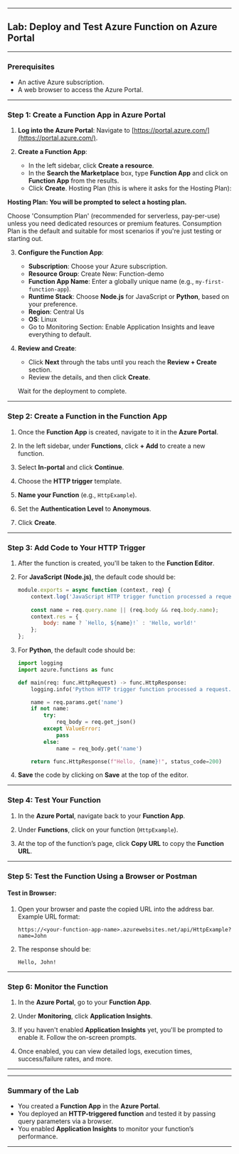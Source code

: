 
---
## **Lab: Deploy and Test Azure Function on Azure Portal**

---

### **Prerequisites**
- An active Azure subscription.
- A web browser to access the Azure Portal.

---

### **Step 1: Create a Function App in Azure Portal**
1. **Log into the Azure Portal**: Navigate to [https://portal.azure.com/](https://portal.azure.com/).
   
2. **Create a Function App**:
   - In the left sidebar, click **Create a resource**.
   - In the **Search the Marketplace** box, type **Function App** and click on **Function App** from the results.
   - Click **Create**.
   Hosting Plan (this is where it asks for the Hosting Plan):

**Hosting Plan: You will be prompted to select a hosting plan.**

Choose 'Consumption Plan' (recommended for serverless, pay-per-use) unless you need dedicated resources or premium features.
Consumption Plan is the default and suitable for most scenarios if you're just testing or starting out.

3. **Configure the Function App**:
   - **Subscription**: Choose your Azure subscription.
   - **Resource Group**: Create New: Function-demo
   - **Function App Name**: Enter a globally unique name (e.g., `my-first-function-app`).
   - **Runtime Stack**: Choose **Node.js** for JavaScript or **Python**, based on your preference.
   - **Region**: Central Us
   - **OS**: Linux
   - Go to Monitoring Section: Enable Application Insights and leave everything to default.

   
4. **Review and Create**:
   - Click **Next** through the tabs until you reach the **Review + Create** section.
   - Review the details, and then click **Create**.

   Wait for the deployment to complete.

---

### **Step 2: Create a Function in the Function App**
1. Once the **Function App** is created, navigate to it in the **Azure Portal**.
   
2. In the left sidebar, under **Functions**, click **+ Add** to create a new function.
   
3. Select **In-portal** and click **Continue**.
   
4. Choose the **HTTP trigger** template.
   
5. **Name your Function** (e.g., `HttpExample`).
   
6. Set the **Authentication Level** to **Anonymous**.
   
7. Click **Create**.

---

### **Step 3: Add Code to Your HTTP Trigger**
1. After the function is created, you'll be taken to the **Function Editor**.
   
2. For **JavaScript (Node.js)**, the default code should be:

   ```javascript
   module.exports = async function (context, req) {
       context.log('JavaScript HTTP trigger function processed a request.');
       
       const name = req.query.name || (req.body && req.body.name);
       context.res = {
           body: name ? `Hello, ${name}!` : 'Hello, world!'
       };
   };
   ```

3. For **Python**, the default code should be:

   ```python
   import logging
   import azure.functions as func

   def main(req: func.HttpRequest) -> func.HttpResponse:
       logging.info('Python HTTP trigger function processed a request.')

       name = req.params.get('name')
       if not name:
           try:
               req_body = req.get_json()
           except ValueError:
               pass
           else:
               name = req_body.get('name')

       return func.HttpResponse(f"Hello, {name}!", status_code=200)
   ```

4. **Save** the code by clicking on **Save** at the top of the editor.

---

### **Step 4: Test Your Function**
1. In the **Azure Portal**, navigate back to your **Function App**.
   
2. Under **Functions**, click on your function (`HttpExample`).
   
3. At the top of the function’s page, click **Copy URL** to copy the **Function URL**.

---

### **Step 5: Test the Function Using a Browser or Postman**
#### **Test in Browser**:
1. Open your browser and paste the copied URL into the address bar. 
   Example URL format:
   ```
   https://<your-function-app-name>.azurewebsites.net/api/HttpExample?name=John
   ```
   
2. The response should be:
   ```
   Hello, John!
   ```

---

### **Step 6: Monitor the Function**
1. In the **Azure Portal**, go to your **Function App**.
   
2. Under **Monitoring**, click **Application Insights**.
   
3. If you haven't enabled **Application Insights** yet, you'll be prompted to enable it. Follow the on-screen prompts.
   
4. Once enabled, you can view detailed logs, execution times, success/failure rates, and more.

---

---

### **Summary of the Lab**
- You created a **Function App** in the **Azure Portal**.
- You deployed an **HTTP-triggered function** and tested it by passing query parameters via a browser.
- You enabled **Application Insights** to monitor your function’s performance.

---
